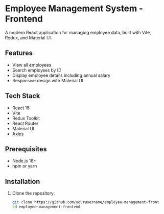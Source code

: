 # Employee Management System - Frontend

A modern React application for managing employee data, built with Vite, Redux, and Material UI.

## Features

- View all employees
- Search employees by ID
- Display employee details including annual salary
- Responsive design with Material UI

## Tech Stack

- React 18
- Vite
- Redux Toolkit
- React Router
- Material UI
- Axios

## Prerequisites

- Node.js 16+
- npm or yarn

## Installation

1. Clone the repository:
   ```bash
   git clone https://github.com/yourusername/employee-management-frontend.git
   cd employee-management-frontend
